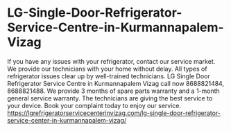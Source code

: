 # LG-Single-Door-Refrigerator-Service-Centre-in-Kurmannapalem-Vizag
If you have any issues with your refrigerator, contact our service market. We provide our technicians with your home without delay. All types of refrigerator issues clear up by well-trained technicians. LG Single Door Refrigerator Service Centre in Kurmannapalem Vizag call now 8688821484, 8688821488. We provide 3 months of spare parts warranty and a 1-month general service warranty. The technicians are giving the best service to your device. Book your complaint today to enjoy our service. https://lgrefrigeratorservicecenterinvizag.com/lg-single-door-refrigerator-service-center-in-kurmannapalem-vizag/
